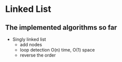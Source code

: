 # Linked List
## The implemented algorithms so far

- Singly linked list
  - add nodes
  - loop detection O(n) time, O(1) space
  - reverse the order